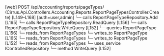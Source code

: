 [web] POST /api/accounting/reports/pageTypes/  (Cirrus.Api.Controllers.Accounting.Reports.ReportPageTypesController.Create)  [L149–L168] [auth=user,admin]
  └─ calls ReportPageTypeRepository.Add [L165]
  └─ calls ReportPageTypeRepository.ReadQuery [L156]
  └─ calls ReportPageTypeRepository.WriteQuery [L152]
  └─ queries ReportPageType [L156]
    └─ reads_from ReportPageTypes
  └─ writes_to ReportPageType [L165]
    └─ reads_from ReportPageTypes
  └─ writes_to ReportPageType [L152]
    └─ reads_from ReportPageTypes
  └─ uses_service IControlledRepository<ReportPageType>
    └─ method WriteQuery [L152]

